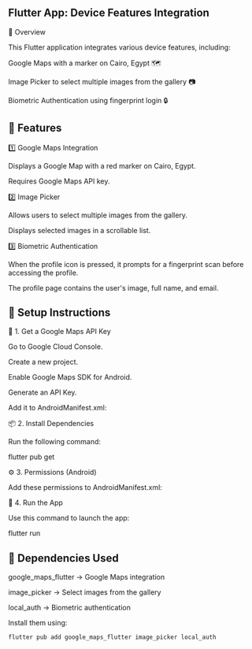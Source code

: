## Flutter App: Device Features Integration

📌 Overview

This Flutter application integrates various device features, including:

Google Maps with a marker on Cairo, Egypt 🗺️

Image Picker to select multiple images from the gallery 📷

Biometric Authentication using fingerprint login 🔒

 ## 📂 Features

1️⃣ Google Maps Integration

Displays a Google Map with a red marker on Cairo, Egypt.

Requires Google Maps API key.

2️⃣ Image Picker

Allows users to select multiple images from the gallery.

Displays selected images in a scrollable list.

3️⃣ Biometric Authentication

When the profile icon is pressed, it prompts for a fingerprint scan before accessing the profile.

The profile page contains the user's image, full name, and email.

##  🚀 Setup Instructions

🔑 1. Get a Google Maps API Key

Go to Google Cloud Console.

Create a new project.

Enable Google Maps SDK for Android.

Generate an API Key.

Add it to AndroidManifest.xml:

<meta-data
    android:name="com.google.android.geo.API_KEY"
    android:value="YOUR_API_KEY_HERE"/>

📦 2. Install Dependencies

Run the following command:

flutter pub get

⚙️ 3. Permissions (Android)

Add these permissions to AndroidManifest.xml:

<uses-permission android:name="android.permission.INTERNET"/>
<uses-permission android:name="android.permission.ACCESS_FINE_LOCATION"/>
<uses-permission android:name="android.permission.USE_BIOMETRIC"/>

📱 4. Run the App

Use this command to launch the app:

flutter run

## 📜 Dependencies Used

google_maps_flutter → Google Maps integration

image_picker → Select images from the gallery

local_auth → Biometric authentication

Install them using:

```
flutter pub add google_maps_flutter image_picker local_auth
```
